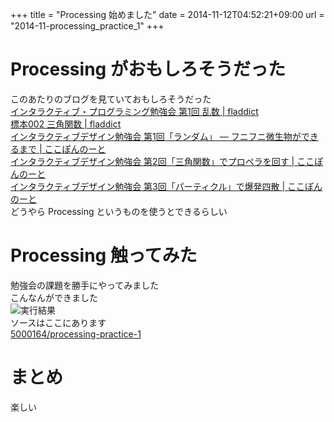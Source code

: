 +++
title = "Processing 始めました"
date = 2014-11-12T04:52:21+09:00
url = "2014-11-processing_practice_1"
+++

Processing がおもしろそうだった
====
このあたりのブログを見ていておもしろそうだった  
[インタラクティブ・プログラミング勉強会 第1回 乱数 | fladdict](http://fladdict.net/blog/2014/10/visual-coding-1.html)  
[標本002 三角関数 | fladdict](http://fladdict.net/blog/2014/11/specimen00.html)  
[インタラクティブデザイン勉強会 第1回「ランダム」 — フニフニ微生物ができるまで | ここぽんのーと](http://cocopon.me/blog/?p=4992)  
[インタラクティブデザイン勉強会 第2回「三角関数」でプロペラを回す | ここぽんのーと](http://cocopon.me/blog/?p=5027)  
[インタラクティブデザイン勉強会 第3回「パーティクル」で爆発四散 | ここぽんのーと](http://cocopon.me/blog/?p=5081)  
どうやら Processing というものを使うとできるらしい

Processing 触ってみた
====
勉強会の課題を勝手にやってみました  
こんなんができました  
![実行結果](/images/2014-11-processing_practice_1/out.gif)  
ソースはここにあります  
[5000164/processing-practice-1](https://github.com/5000164/processing-practice-1)

まとめ
====
楽しい
